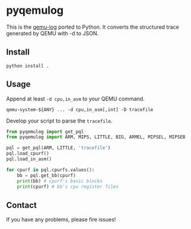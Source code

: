 # pyqemulog

This is the [qemu-log](https://github.com/organix/qemu-log) ported to Python.
It converts the structured trace generated by QEMU with -d to JSON.

## Install

```
python install .
```

## Usage

Append at least `-d cpu,in_asm` to your QEMU command.

```
qemu-system-${ANY} ... -d cpu,in_asm[,int] -D tracefile
```

Develop your script to parse the `tracefile`.

```python
from pyqemulog import get_pql
from pyqemulog import ARM, MIPS, LITTLE, BIG, ARMEL, MIPSEL, MIPSEB

pql = get_pql(ARM, LITTLE, 'tracefile')
pql.load_cpurf()
pql.load_in_asm()

for cpurf in pql.cpurfs.values():
    bb = pql.get_bb(cpurf)
    print(bb) # cpurf's basic blocks
    print(cpurf) # bb's cpu register files
```

## Contact

If you have any problems, please fire issues!

